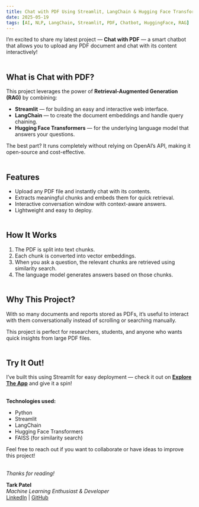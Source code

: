 ```yaml
---
title: Chat with PDF Using Streamlit, LangChain & Hugging Face Transformers
date: 2025-05-19
tags: [AI, NLP, LangChain, Streamlit, PDF, Chatbot, HuggingFace, RAG]
---
```



I’m excited to share my latest project — **Chat with PDF** — a smart chatbot that allows you to upload any PDF document and chat with its content interactively!<br><br>

## What is Chat with PDF?

This project leverages the power of **Retrieval-Augmented Generation (RAG)** by combining:

- **Streamlit** — for building an easy and interactive web interface.
- **LangChain** — to create the document embeddings and handle query chaining.
- **Hugging Face Transformers** — for the underlying language model that answers your questions.

The best part? It runs completely without relying on OpenAI’s API, making it open-source and cost-effective.<br><br>

## Features

- Upload any PDF file and instantly chat with its contents.
- Extracts meaningful chunks and embeds them for quick retrieval.
- Interactive conversation window with context-aware answers.
- Lightweight and easy to deploy. <br><br>

## How It Works

1. The PDF is split into text chunks.
2. Each chunk is converted into vector embeddings.
3. When you ask a question, the relevant chunks are retrieved using similarity search.
4. The language model generates answers based on those chunks. <br><br>

## Why This Project?

With so many documents and reports stored as PDFs, it’s useful to interact with them conversationally instead of scrolling or searching manually.

This project is perfect for researchers, students, and anyone who wants quick insights from large PDF files. <br><br>

## Try It Out!

I’ve built this using Streamlit for easy deployment — check it out on [**Explore The App**](https://huggingface.co/spaces/tarkpatel/Chat_With_PDF) and give it a spin! <br><br>



**Technologies used:**

- Python
- Streamlit
- LangChain
- Hugging Face Transformers
- FAISS (for similarity search)

Feel free to reach out if you want to collaborate or have ideas to improve this project! <br><br>



*Thanks for reading!*


**Tark Patel**  
_Machine Learning Enthusiast & Developer_  
[LinkedIn](https://www.linkedin.com/in/tark-patel/) | [GitHub](https://github.com/tarkptel) <br><br>
